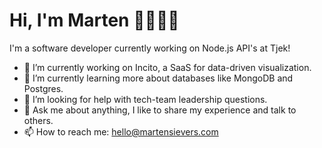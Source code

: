 # Hi, I'm Marten 👋👨🏼‍💻

I'm a software developer currently working on Node.js API's at Tjek!

- 🔭 I’m currently working on Incito, a SaaS for data-driven visualization.
- 🌱 I’m currently learning more about databases like MongoDB and Postgres.
- 🤔 I’m looking for help with tech-team leadership questions.
- 💬 Ask me about anything, I like to share my experience and talk to others.
- 📫 How to reach me: hello@martensievers.com
